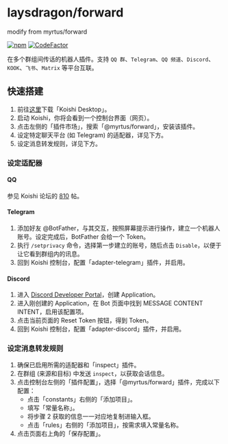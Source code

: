 # laysdragon/forward
modify from myrtus/forward

[![npm](https://img.shields.io/npm/v/@myrtus/koishi-plugin-forward?style=flat-square)](https://www.npmjs.com/package/@myrtus/koishi-plugin-forward)
[![CodeFactor](https://www.codefactor.io/repository/github/bot-myrtus/forward/badge)](https://www.codefactor.io/repository/github/bot-myrtus/forward)

在多个群组间传话的机器人插件。支持 `QQ 群`、`Telegram`、`QQ 频道`、`Discord`、`KOOK`、`飞书`、`Matrix` 等平台互联。

## 快速搭建

1. 前往[这里](https://github.com/koishijs/koishi-desktop/releases)下载「Koishi Desktop」。
2. 启动 Koishi，你将会看到一个控制台界面（网页）。
3. 点击左侧的「插件市场」，搜索「@myrtus/forward」，安装该插件。
4. 设定特定聊天平台 (如 Telegram) 的适配器，详见下方。
5. 设定消息转发规则，详见下方。

### 设定适配器

#### QQ

参见 Koishi 论坛的 [810](https://forum.koishi.xyz/t/topic/810) 帖。

#### Telegram

1. 添加好友 @BotFather，与其交互，按照屏幕提示进行操作，建立一个机器人账号。设定完成后，BotFather 会给一个 Token。
2. 执行 `/setprivacy` 命令，选择第一步建立的账号，随后点击 `Disable`，以便于让它看到群组内的讯息。
3. 回到 Koishi 控制台，配置「adapter-telegram」插件，并启用。

#### Discord

1. 进入 [Discord Developer Portal](https://discord.com/developers/applications/)，创建 Application。
2. 进入刚创建的 Application，在 Bot 页面中找到 MESSAGE CONTENT INTENT，启用该配置项。
3. 点击当前页面的 Reset Token 按钮，得到 Token。
4. 回到 Koishi 控制台，配置「adapter-discord」插件，并启用。

### 设定消息转发规则

1. 确保已启用所需的适配器和「inspect」插件。
2. 在群组 (来源和目标) 中发送 `inspect`，以获取会话信息。
3. 点击控制台左侧的「插件配置」，选择「@myrtus/forward」插件，完成以下配置：
    - 点击「constants」右侧的「添加项目」。
    - 填写「常量名称」。
    - 将步骤 2 获取的信息一一对应地复制进输入框。
    - 点击「rules」右侧的「添加项目」，按需求填入常量名称。
4. 点击页面右上角的「保存配置」。
